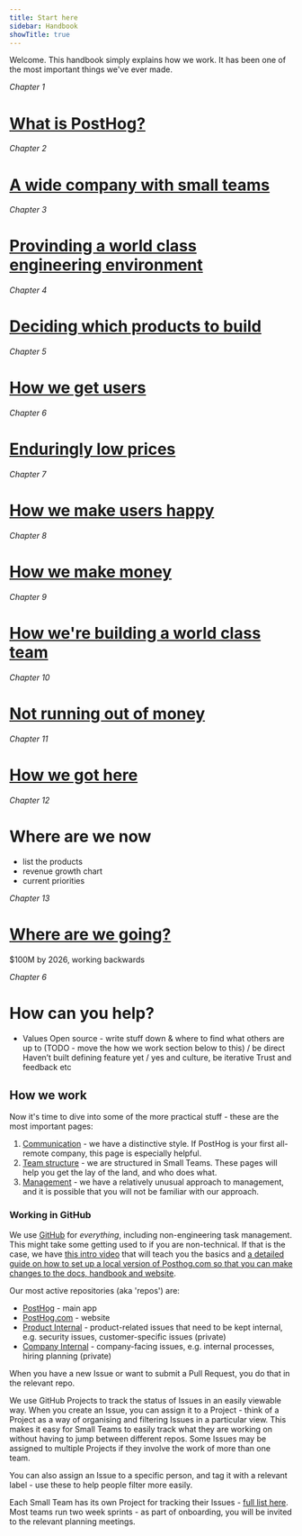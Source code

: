 ```yaml
---
title: Start here
sidebar: Handbook
showTitle: true
---
```


Welcome. This handbook simply explains how we work. It has been one of the most important things we've ever made.

_Chapter 1_
# [What is PostHog?](what-is-posthog)

_Chapter 2_
# [A wide company with small teams](wide-company)

_Chapter 3_
# [Provinding a world class engineering environment](world-class-engineering)

_Chapter 4_
# [Deciding which products to build](which-products)

_Chapter 5_
# [How we get users](how-we-get-users)

_Chapter 6_
# [Enduringly low prices](low-prices)

_Chapter 7_
# [How we make users happy](making-users-happy)

_Chapter 8_
# [How we make money](how-we-make-money)

_Chapter 9_
# [How we're building a world class team](strong-team)

_Chapter 10_
# [Not running out of money](finance)

_Chapter 11_
# [How we got here](story)

_Chapter 12_
# Where are we now

- list the products
- revenue growth chart
- current priorities

_Chapter 13_
# [Where are we going?](future)
$100M by 2026, working backwards

_Chapter 6_
# How can you help?

- Values
Open source - write stuff down & where to find what others are up to (TODO  - move the how we work section below to this) / be direct
Haven’t built defining feature yet / yes and culture, be iterative
Trust and feedback
etc 










## How we work

Now it's time to dive into some of the more practical stuff - these are the most important pages:

1. [Communication](/handbook/company/communication) - we have a distinctive style. If PostHog is your first all-remote company, this page is especially helpful.
2. [Team structure](/handbook/small-teams/team-structure) - we are structured in Small Teams. These pages will help you get the lay of the land, and who does what. 
3. [Management](/handbook/company/management) - we have a relatively unusual approach to management, and it is possible that you will not be familiar with our approach. 

### Working in GitHub

We use [GitHub](https://github.com/PostHog) for _everything_, including non-engineering task management. This might take some getting used to if you are non-technical. If that is the case, we have [this intro video](https://www.youtube.com/watch?v=2BB4Nkc0uVM) that will teach you the basics and [a detailed guide on how to set up a local version of Posthog.com so that you can make changes to the docs, handbook and website](/handbook/engineering/posthog-com/developing-the-website). 

Our most active repositories (aka 'repos') are:

- [PostHog](https://github.com/PostHog/posthog) - main app
- [PostHog.com](https://github.com/PostHog/posthog.com) - website
- [Product Internal](https://github.com/PostHog/product-internal) - product-related issues that need to be kept internal, e.g. security issues, customer-specific issues (private)
- [Company Internal](https://github.com/PostHog/company-internal) - company-facing issues, e.g. internal processes, hiring planning (private)

When you have a new Issue or want to submit a Pull Request, you do that in the relevant repo. 

We use GitHub Projects to track the status of Issues in an easily viewable way. When you create an Issue, you can assign it to a Project - think of a Project as a way of organising and filtering Issues in a particular view. This makes it easy for Small Teams to easily track what they are working on without having to jump between different repos. Some Issues may be assigned to multiple Projects if they involve the work of more than one team.

You can also assign an Issue to a specific person, and tag it with a relevant label - use these to help people filter more easily.

Each Small Team has its own Project for tracking their Issues - [full list here](https://github.com/orgs/PostHog/projects). Most teams run two week sprints - as part of onboarding, you will be invited to the relevant planning meetings. 